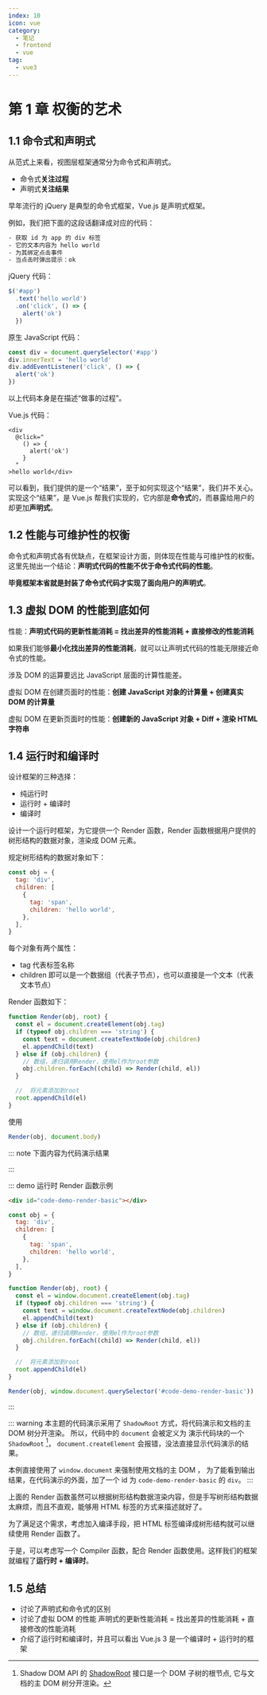 ```yaml
---
index: 10
icon: vue
category:
  - 笔记
  - frontend
  - vue
tag:
  - vue3
---
```


# 第 1 章 权衡的艺术

## 1.1 命令式和声明式

从范式上来看，视图层框架通常分为命令式和声明式。

- 命令式**关注过程**
- 声明式**关注结果**

早年流行的 jQuery 是典型的命令式框架，Vue.js 是声明式框架。

例如，我们把下面的这段话翻译成对应的代码：

```txt
- 获取 id 为 app 的 div 标签
- 它的文本内容为 hello world
- 为其绑定点击事件
- 当点击时弹出提示：ok
```

jQuery 代码：

```js
$('#app')
  .text('hello world')
  .on('click', () => {
    alert('ok')
  })
```

原生 JavaScript 代码：

```js
const div = document.querySelector('#app')
div.innerText = 'hello world'
div.addEventListener('click', () => {
  alert('ok')
})
```

以上代码本身是在描述“做事的过程”。

Vue.js 代码：

```vue
<div
  @click="
    () => {
      alert('ok')
    }
  "
>hello world</div>
```

可以看到，我们提供的是一个“结果”，至于如何实现这个“结果”，我们并不关心。实现这个“结果”，是 Vue.js 帮我们实现的，它内部是**命令式**的，而暴露给用户的却更加**声明式**。

## 1.2 性能与可维护性的权衡

命令式和声明式各有优缺点，在框架设计方面，则体现在性能与可维护性的权衡。这里先抛出一个结论：**声明式代码的性能不优于命令式代码的性能**。

**毕竟框架本省就是封装了命令式代码才实现了面向用户的声明式**。

## 1.3 虚拟 DOM 的性能到底如何

性能：**声明式代码的更新性能消耗 = 找出差异的性能消耗 + 直接修改的性能消耗**

如果我们能够**最小化找出差异的性能消耗**，就可以让声明式代码的性能无限接近命令式的性能。

涉及 DOM 的运算要远比 JavaScript 层面的计算性能差。

虚拟 DOM 在创建页面时的性能：**创建 JavaScript 对象的计算量 + 创建真实 DOM 的计算量**

虚拟 DOM 在更新页面时的性能：**创建新的 JavaScript 对象 + Diff + 渲染 HTML 字符串**

## 1.4 运行时和编译时

设计框架的三种选择：

- 纯运行时
- 运行时 + 编译时
- 编译时

设计一个运行时框架，为它提供一个 Render 函数，Render 函数根据用户提供的树形结构的数据对象，渲染成 DOM 元素。

规定树形结构的数据对象如下：

```js
const obj = {
  tag: 'div',
  children: [
    {
      tag: 'span',
      children: 'hello world',
    },
  ],
}
```

每个对象有两个属性：

- tag 代表标签名称
- children 即可以是一个数据组（代表子节点），也可以直接是一个文本（代表文本节点）

Render 函数如下：

```js
function Render(obj, root) {
  const el = document.createElement(obj.tag)
  if (typeof obj.children === 'string') {
    const text = document.createTextNode(obj.children)
    el.appendChild(text)
  } else if (obj.children) {
    // 数组，递归调用Render，使用el作为root参数
    obj.children.forEach((child) => Render(child, el))
  }

  //  将元素添加到root
  root.appendChild(el)
}
```

使用

```js
Render(obj, document.body)
```

::: note 下面内容为代码演示结果

<div id="code-demo-render-basic"></div>
:::

::: demo 运行时 Render 函数示例

```html
<div id="code-demo-render-basic"></div>
```

```js
const obj = {
  tag: 'div',
  children: [
    {
      tag: 'span',
      children: 'hello world',
    },
  ],
}

function Render(obj, root) {
  const el = window.document.createElement(obj.tag)
  if (typeof obj.children === 'string') {
    const text = window.document.createTextNode(obj.children)
    el.appendChild(text)
  } else if (obj.children) {
    // 数组，递归调用Render，使用el作为root参数
    obj.children.forEach((child) => Render(child, el))
  }

  //  将元素添加到root
  root.appendChild(el)
}

Render(obj, window.document.querySelector('#code-demo-render-basic'))
```

:::

::: warning
本主题的代码演示采用了 `ShadowRoot` 方式，将代码演示和文档的主 DOM 树分开渲染。
所以，代码中的 `document` 会被定义为 演示代码块的一个 `ShadowRoot` [^shadowroot]，
`document.createElement` 会报错，没法直接显示代码演示的结果。

本例直接使用了 `window.document` 来强制使用文档的主 DOM ，
为了能看到输出结果，在代码演示的外面，加了一个 id 为 `code-demo-render-basic` 的 `div`。
:::

上面的 Render 函数虽然可以根据树形结构数据渲染内容，但是手写树形结构数据太麻烦，而且不直观，能够用 HTML 标签的方式来描述就好了。

为了满足这个需求，考虑加入编译手段，把 HTML 标签编译成树形结构就可以继续使用 Render 函数了。

于是，可以考虑写一个 Compiler 函数，配合 Render 函数使用。这样我们的框架就编程了**运行时 + 编译时**。

## 1.5 总结

- 讨论了声明式和命令式的区别
- 讨论了虚拟 DOM 的性能
  声明式的更新性能消耗 = 找出差异的性能消耗 + 直接修改的性能消耗
- 介绍了运行时和编译时，并且可以看出 Vue.js 3 是一个编译时 + 运行时的框架

[^shadowroot]: Shadow DOM API 的 [ShadowRoot](https://developer.mozilla.org/zh-CN/docs/Web/API/ShadowRoot) 接口是一个 DOM 子树的根节点, 它与文档的主 DOM 树分开渲染。
